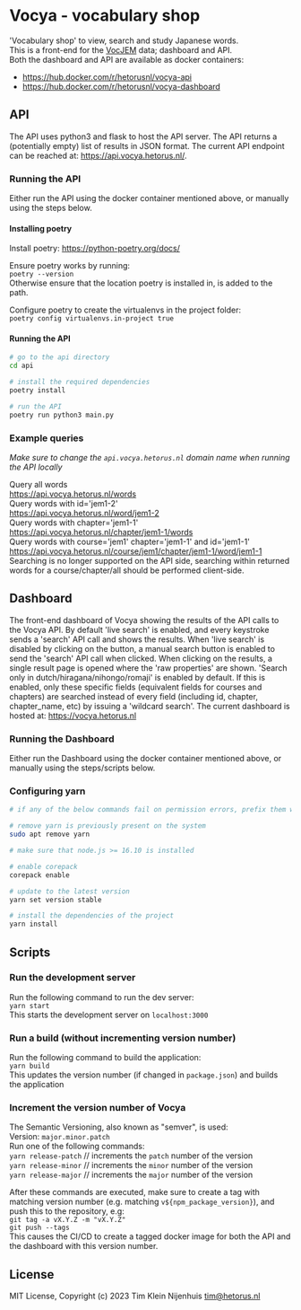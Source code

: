 # Vocya - vocabulary shop

'Vocabulary shop' to view, search and study Japanese words.  
This is a front-end for the [VocJEM](https://github.com/HetorusNL/vocjem) data; dashboard and API.  
Both the dashboard and API are available as docker containers:

- https://hub.docker.com/r/hetorusnl/vocya-api
- https://hub.docker.com/r/hetorusnl/vocya-dashboard

## API

The API uses python3 and flask to host the API server.
The API returns a (potentially empty) list of results in JSON format.
The current API endpoint can be reached at: https://api.vocya.hetorus.nl/.

### Running the API

Either run the API using the docker container mentioned above, or manually using the steps below.

#### Installing poetry

Install poetry: https://python-poetry.org/docs/

Ensure poetry works by running:  
`poetry --version`  
Otherwise ensure that the location poetry is installed in, is added to the path.

Configure poetry to create the virtualenvs in the project folder:  
`poetry config virtualenvs.in-project true`

#### Running the API

```bash
# go to the api directory
cd api

# install the required dependencies
poetry install

# run the API
poetry run python3 main.py
```

### Example queries

_Make sure to change the `api.vocya.hetorus.nl` domain name when running the API locally_

Query all words  
https://api.vocya.hetorus.nl/words  
Query words with id='jem1-2'  
https://api.vocya.hetorus.nl/word/jem1-2  
Query words with chapter='jem1-1'  
https://api.vocya.hetorus.nl/chapter/jem1-1/words  
Query words with course='jem1' chapter='jem1-1' and id='jem1-1'  
https://api.vocya.hetorus.nl/course/jem1/chapter/jem1-1/word/jem1-1  
Searching is no longer supported on the API side, searching within returned words for a course/chapter/all should be performed client-side.

## Dashboard

The front-end dashboard of Vocya showing the results of the API calls to the Vocya API.
By default 'live search' is enabled, and every keystroke sends a 'search' API call and shows the results.
When 'live search' is disabled by clicking on the button, a manual search button is enabled to send the 'search' API call when clicked.
When clicking on the results, a single result page is opened where the 'raw properties' are shown.
'Search only in dutch/hiragana/nihongo/romaji' is enabled by default.
If this is enabled, only these specific fields (equivalent fields for courses and chapters) are searched instead of every field (including id, chapter, chapter_name, etc) by issuing a 'wildcard search'.
The current dashboard is hosted at: https://vocya.hetorus.nl

### Running the Dashboard

Either run the Dashboard using the docker container mentioned above, or manually using the steps/scripts below.

### Configuring yarn

```bash
# if any of the below commands fail on permission errors, prefix them with sudo

# remove yarn is previously present on the system
sudo apt remove yarn

# make sure that node.js >= 16.10 is installed

# enable corepack
corepack enable

# update to the latest version
yarn set version stable

# install the dependencies of the project
yarn install
```

## Scripts

### Run the development server

Run the following command to run the dev server:  
`yarn start`  
This starts the development server on `localhost:3000`

### Run a build (without incrementing version number)

Run the following command to build the application:  
`yarn build`  
This updates the version number (if changed in `package.json`) and builds the application

### Increment the version number of Vocya

The Semantic Versioning, also known as "semver", is used:  
Version: `major.minor.patch`  
Run one of the following commands:  
`yarn release-patch` // increments the `patch` number of the version  
`yarn release-minor` // increments the `minor` number of the version  
`yarn release-major` // increments the `major` number of the version

After these commands are executed, make sure to create a tag with matching version number (e.g. matching `v${npm_package_version}`), and push this to the repository, e.g:  
`git tag -a vX.Y.Z -m "vX.Y.Z"`  
`git push --tags`  
This causes the CI/CD to create a tagged docker image for both the API and the dashboard with this version number.

## License

MIT License, Copyright (c) 2023 Tim Klein Nijenhuis <tim@hetorus.nl>
